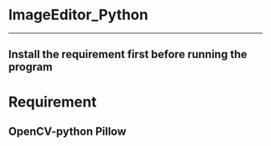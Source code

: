 # ImageEditor_Python
--------------------------------
Install the requirement first before running the program
--------------------------------
# Requirement
OpenCV-python
Pillow
--------------------------------

